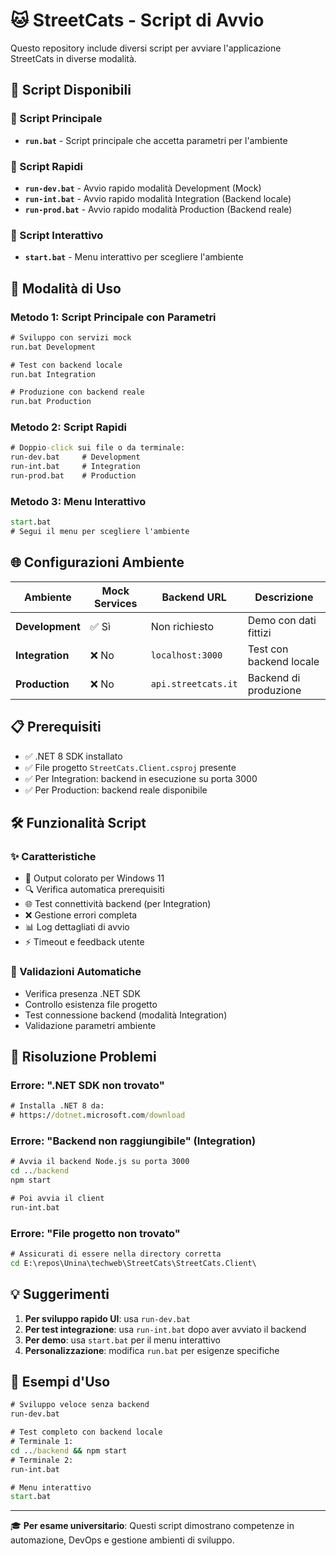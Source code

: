 # 🐱 StreetCats - Script di Avvio

Questo repository include diversi script per avviare l'applicazione StreetCats in diverse modalità.

## 📁 Script Disponibili

### 🎯 Script Principale
- **`run.bat`** - Script principale che accetta parametri per l'ambiente

### 🚀 Script Rapidi  
- **`run-dev.bat`** - Avvio rapido modalità Development (Mock)
- **`run-int.bat`** - Avvio rapido modalità Integration (Backend locale)
- **`run-prod.bat`** - Avvio rapido modalità Production (Backend reale)

### 🎪 Script Interattivo
- **`start.bat`** - Menu interattivo per scegliere l'ambiente

## 🔧 Modalità di Uso

### Metodo 1: Script Principale con Parametri
```cmd
# Sviluppo con servizi mock
run.bat Development

# Test con backend locale  
run.bat Integration

# Produzione con backend reale
run.bat Production
```

### Metodo 2: Script Rapidi
```cmd
# Doppio-click sui file o da terminale:
run-dev.bat     # Development
run-int.bat     # Integration  
run-prod.bat    # Production
```

### Metodo 3: Menu Interattivo
```cmd
start.bat
# Segui il menu per scegliere l'ambiente
```

## 🌐 Configurazioni Ambiente

| Ambiente | Mock Services | Backend URL | Descrizione |
|----------|---------------|-------------|-------------|
| **Development** | ✅ Sì | Non richiesto | Demo con dati fittizi |
| **Integration** | ❌ No | `localhost:3000` | Test con backend locale |
| **Production** | ❌ No | `api.streetcats.it` | Backend di produzione |

## 📋 Prerequisiti

- ✅ .NET 8 SDK installato
- ✅ File progetto `StreetCats.Client.csproj` presente
- ✅ Per Integration: backend in esecuzione su porta 3000
- ✅ Per Production: backend reale disponibile

## 🛠️ Funzionalità Script

### ✨ Caratteristiche
- 🎨 Output colorato per Windows 11
- 🔍 Verifica automatica prerequisiti
- 🌐 Test connettività backend (per Integration)
- ❌ Gestione errori completa
- 📊 Log dettagliati di avvio
- ⚡ Timeout e feedback utente

### 🔧 Validazioni Automatiche
- Verifica presenza .NET SDK
- Controllo esistenza file progetto
- Test connessione backend (modalità Integration)
- Validazione parametri ambiente

## 🐛 Risoluzione Problemi

### Errore: ".NET SDK non trovato"
```cmd
# Installa .NET 8 da:
# https://dotnet.microsoft.com/download
```

### Errore: "Backend non raggiungibile" (Integration)
```cmd
# Avvia il backend Node.js su porta 3000
cd ../backend
npm start

# Poi avvia il client
run-int.bat
```

### Errore: "File progetto non trovato"
```cmd
# Assicurati di essere nella directory corretta
cd E:\repos\Unina\techweb\StreetCats\StreetCats.Client\
```

## 💡 Suggerimenti

1. **Per sviluppo rapido UI**: usa `run-dev.bat`
2. **Per test integrazione**: usa `run-int.bat` dopo aver avviato il backend
3. **Per demo**: usa `start.bat` per il menu interattivo
4. **Personalizzazione**: modifica `run.bat` per esigenze specifiche

## 📖 Esempi d'Uso

```cmd
# Sviluppo veloce senza backend
run-dev.bat

# Test completo con backend locale
# Terminale 1: 
cd ../backend && npm start
# Terminale 2:
run-int.bat

# Menu interattivo
start.bat
```

---
🎓 **Per esame universitario**: Questi script dimostrano competenze in automazione, DevOps e gestione ambienti di sviluppo.